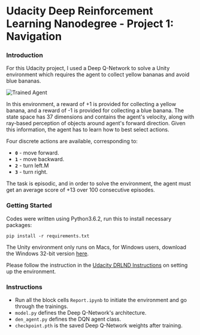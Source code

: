 [//]: # (Image References)

[image1]: https://user-images.githubusercontent.com/10624937/42135619-d90f2f28-7d12-11e8-8823-82b970a54d7e.gif "Trained Agent"

# Udacity Deep Reinforcement Learning Nanodegree - Project 1: Navigation

### Introduction

For this Udacity project, I used a Deep Q-Network to solve a Unity environment which requires the agent to collect yellow bananas and avoid blue bananas.  

![Trained Agent][image1]

In this environment, a reward of +1 is provided for collecting a yellow banana, and a reward of -1 is provided for collecting a blue banana. The state space has 37 dimensions and contains the agent's velocity, along with ray-based perception of objects around agent's forward direction.  Given this information, the agent has to learn how to best select actions.

Four discrete actions are available, corresponding to:
- **`0`** - move forward.
- **`1`** - move backward.
- **`2`** - turn left.M
- **`3`** - turn right.

The task is episodic, and in order to solve the environment, the agent must get an average score of +13 over 100 consecutive episodes.

### Getting Started

Codes were written using Python3.6.2, run this to install necessary packages:

`pip install -r requirements.txt`

The Unity environment only runs on Macs, for Windows users, download the Windows 32-bit version [here](https://s3-us-west-1.amazonaws.com/udacity-drlnd/P1/Banana/Banana_Windows_x86.zip).

Please follow the instruction in the [Udacity DRLND Instructions](https://github.com/udacity/deep-reinforcement-learning#dependencies) on setting up the environment.


### Instructions

- Run all the block cells `Report.ipynb` to initiate the environment and go through the trainings.
- `model.py` defines the Deep Q-Network's architecture.
- `den_agent.py` defines the DQN agent class.
- `checkpoint.pth` is the saved Deep Q-Network weights after training.